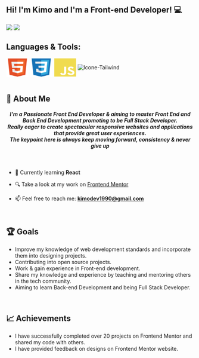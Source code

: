 <h2>Hi! I'm Kimo and I'm a Front-end Developer! 💻 </h2>

<img height="165" src="https://github-readme-streak-stats.herokuapp.com/?user=kimodev1990&theme=dracula&hide_border=false"> <img height="165" src="https://github-readme-stats.vercel.app/api/top-langs/?username=kimodev1990&hide=sass,php&theme=dracula&show_icons=true&hide_border=false&layout=compact">

<h2>Languages & Tools: </h2>
<div style="display: inline_block">
  <img align="center" alt="Icone-HTML" height="50" width="60" src="https://raw.githubusercontent.com/devicons/devicon/master/icons/html5/html5-original.svg">
  <img align="center" alt="Icone-CSS" height="50" width="60" src="https://raw.githubusercontent.com/devicons/devicon/master/icons/css3/css3-original.svg">
  <img align="center" alt="Icone-Js" height="50" width="60" src="https://raw.githubusercontent.com/devicons/devicon/master/icons/javascript/javascript-plain.svg">
  <img align="center" alt="Icone-Tailwind" height="60" width="60" src="https://shadowblood.gallerycdn.vsassets.io/extensions/shadowblood/tailwind-moon/3.0.2/1673948732518/Microsoft.VisualStudio.Services.Icons.Default">
</div><br>

## 🚀 About Me
<h5 align="center">
  I'm a Passionate Front End Developer & aiming to master Front End and Back End Development promoting to be Full Stack Developer.
  <br>Really eager to create spectacular responsive websites and applications that provide great user experiences.<br>
  The keypoint here is always keep moving forward, consistency & never give up
  </h5>
<br>


- 🧠 Currently learning **React**

- 🔍 Take a look at my work on [Frontend Mentor](https://www.frontendmentor.io/profile/kimodev1990)

- 📫 Feel free to reach me: **kimodev1990@gmail.com**
<br>

## 🏆 Goals 
- Improve my knowledge of web development standards and incorporate them into designing projects.
- Contributing into open source projects.
- Work & gain experience in Front-end development.
- Share my knowledge and experience by teaching and mentoring others in the tech community.
- Aiming to learn Back-end Development and being Full Stack Developer.
<br>

## 📈 Achievements
- I have successfully completed over 20 projects on Frontend Mentor and shared my code with others.
- I have provided feedback on designs on Frontend Mentor website.
